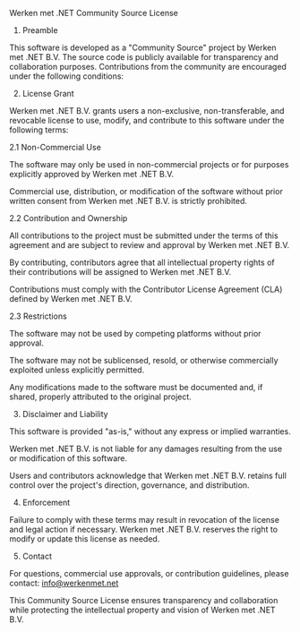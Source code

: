 Werken met .NET Community Source License

1. Preamble

This software is developed as a "Community Source" project by Werken met .NET B.V. The source code is publicly available for transparency and collaboration purposes. Contributions from the community are encouraged under the following conditions:

2. License Grant

Werken met .NET B.V. grants users a non-exclusive, non-transferable, and revocable license to use, modify, and contribute to this software under the following terms:

2.1 Non-Commercial Use

The software may only be used in non-commercial projects or for purposes explicitly approved by Werken met .NET B.V.

Commercial use, distribution, or modification of the software without prior written consent from Werken met .NET B.V. is strictly prohibited.

2.2 Contribution and Ownership

All contributions to the project must be submitted under the terms of this agreement and are subject to review and approval by Werken met .NET B.V.

By contributing, contributors agree that all intellectual property rights of their contributions will be assigned to Werken met .NET B.V.

Contributions must comply with the Contributor License Agreement (CLA) defined by Werken met .NET B.V.

2.3 Restrictions

The software may not be used by competing platforms without prior approval.

The software may not be sublicensed, resold, or otherwise commercially exploited unless explicitly permitted.

Any modifications made to the software must be documented and, if shared, properly attributed to the original project.

3. Disclaimer and Liability

This software is provided "as-is," without any express or implied warranties.

Werken met .NET B.V. is not liable for any damages resulting from the use or modification of this software.

Users and contributors acknowledge that Werken met .NET B.V. retains full control over the project's direction, governance, and distribution.

4. Enforcement

Failure to comply with these terms may result in revocation of the license and legal action if necessary. Werken met .NET B.V. reserves the right to modify or update this license as needed.

5. Contact

For questions, commercial use approvals, or contribution guidelines, please contact: info@werkenmet.net

This Community Source License ensures transparency and collaboration while protecting the intellectual property and vision of Werken met .NET B.V.

